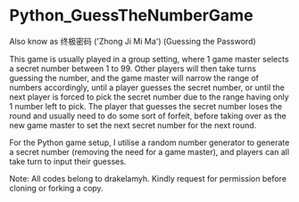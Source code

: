 # Python_GuessTheNumberGame

Also know as 终极密码 ('Zhong Ji Mi Ma') (Guessing the Password)

This game is usually played in a group setting, where 1 game master selects a secret number between 1 to 99. Other players will then take turns guessing the number, and the game master will narrow the range of numbers accordingly, until a player guesses the secret number, or until the next player is forced to pick the secret number due to the range having only 1 number left to pick. The player that guesses the secret number loses the round and usually need to do some sort of forfeit, before taking over as the new game master to set the next secret number for the next round.

For the Python game setup, I utilise a random number generator to generate a secret number (removing the need for a game master), and players can all take turn to input their guesses.


Note: All codes belong to drakelamyh. Kindly request for permission before cloning or forking a copy.
